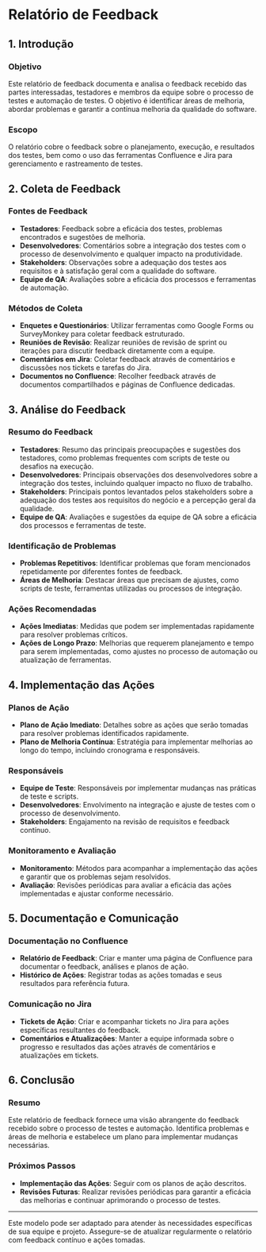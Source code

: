 # Relatório de Feedback

## 1. Introdução

### Objetivo
Este relatório de feedback documenta e analisa o feedback recebido das partes interessadas, testadores e membros da equipe sobre o processo de testes e automação de testes. O objetivo é identificar áreas de melhoria, abordar problemas e garantir a contínua melhoria da qualidade do software.

### Escopo
O relatório cobre o feedback sobre o planejamento, execução, e resultados dos testes, bem como o uso das ferramentas Confluence e Jira para gerenciamento e rastreamento de testes.

## 2. Coleta de Feedback

### Fontes de Feedback
- **Testadores**: Feedback sobre a eficácia dos testes, problemas encontrados e sugestões de melhoria.
- **Desenvolvedores**: Comentários sobre a integração dos testes com o processo de desenvolvimento e qualquer impacto na produtividade.
- **Stakeholders**: Observações sobre a adequação dos testes aos requisitos e à satisfação geral com a qualidade do software.
- **Equipe de QA**: Avaliações sobre a eficácia dos processos e ferramentas de automação.

### Métodos de Coleta
- **Enquetes e Questionários**: Utilizar ferramentas como Google Forms ou SurveyMonkey para coletar feedback estruturado.
- **Reuniões de Revisão**: Realizar reuniões de revisão de sprint ou iterações para discutir feedback diretamente com a equipe.
- **Comentários em Jira**: Coletar feedback através de comentários e discussões nos tickets e tarefas do Jira.
- **Documentos no Confluence**: Recolher feedback através de documentos compartilhados e páginas de Confluence dedicadas.

## 3. Análise do Feedback

### Resumo do Feedback
- **Testadores**: Resumo das principais preocupações e sugestões dos testadores, como problemas frequentes com scripts de teste ou desafios na execução.
- **Desenvolvedores**: Principais observações dos desenvolvedores sobre a integração dos testes, incluindo qualquer impacto no fluxo de trabalho.
- **Stakeholders**: Principais pontos levantados pelos stakeholders sobre a adequação dos testes aos requisitos do negócio e a percepção geral da qualidade.
- **Equipe de QA**: Avaliações e sugestões da equipe de QA sobre a eficácia dos processos e ferramentas de teste.

### Identificação de Problemas
- **Problemas Repetitivos**: Identificar problemas que foram mencionados repetidamente por diferentes fontes de feedback.
- **Áreas de Melhoria**: Destacar áreas que precisam de ajustes, como scripts de teste, ferramentas utilizadas ou processos de integração.

### Ações Recomendadas
- **Ações Imediatas**: Medidas que podem ser implementadas rapidamente para resolver problemas críticos.
- **Ações de Longo Prazo**: Melhorias que requerem planejamento e tempo para serem implementadas, como ajustes no processo de automação ou atualização de ferramentas.

## 4. Implementação das Ações

### Planos de Ação
- **Plano de Ação Imediato**: Detalhes sobre as ações que serão tomadas para resolver problemas identificados rapidamente.
- **Plano de Melhoria Contínua**: Estratégia para implementar melhorias ao longo do tempo, incluindo cronograma e responsáveis.

### Responsáveis
- **Equipe de Teste**: Responsáveis por implementar mudanças nas práticas de teste e scripts.
- **Desenvolvedores**: Envolvimento na integração e ajuste de testes com o processo de desenvolvimento.
- **Stakeholders**: Engajamento na revisão de requisitos e feedback contínuo.

### Monitoramento e Avaliação
- **Monitoramento**: Métodos para acompanhar a implementação das ações e garantir que os problemas sejam resolvidos.
- **Avaliação**: Revisões periódicas para avaliar a eficácia das ações implementadas e ajustar conforme necessário.

## 5. Documentação e Comunicação

### Documentação no Confluence
- **Relatório de Feedback**: Criar e manter uma página de Confluence para documentar o feedback, análises e planos de ação.
- **Histórico de Ações**: Registrar todas as ações tomadas e seus resultados para referência futura.

### Comunicação no Jira
- **Tickets de Ação**: Criar e acompanhar tickets no Jira para ações específicas resultantes do feedback.
- **Comentários e Atualizações**: Manter a equipe informada sobre o progresso e resultados das ações através de comentários e atualizações em tickets.

## 6. Conclusão

### Resumo
Este relatório de feedback fornece uma visão abrangente do feedback recebido sobre o processo de testes e automação. Identifica problemas e áreas de melhoria e estabelece um plano para implementar mudanças necessárias.

### Próximos Passos
- **Implementação das Ações**: Seguir com os planos de ação descritos.
- **Revisões Futuras**: Realizar revisões periódicas para garantir a eficácia das melhorias e continuar aprimorando o processo de testes.

---

Este modelo pode ser adaptado para atender às necessidades específicas de sua equipe e projeto. Assegure-se de atualizar regularmente o relatório com feedback contínuo e ações tomadas.
